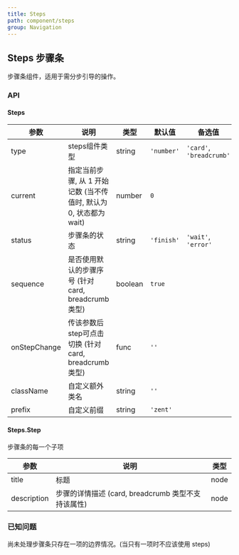 ```yaml
---
title: Steps
path: component/steps
group: Navigation
---
```


## Steps 步骤条

步骤条组件，适用于需分步引导的操作。

### API

#### Steps

| 参数        | 说明                                         | 类型     | 默认值            | 备选值                       |
| --------- | ------------------------------------------ | ------ | -------------- | ------------------------- |
| type      | steps组件类型                                  | string | `'number'`     | `'card'`,  `'breadcrumb'` |
| current   | 指定当前步骤, 从 1 开始记数 (当不传值时, 默认为 0, 状态都为 wait) | number | `0`            |                           |
| status    | 步骤条的状态                                     | string | `'finish'`     | `'wait'`, `'error'`       |
| sequence    | 是否使用默认的步骤序号 (针对card, breadcrumb类型)           | boolean | `true`     |        |
| onStepChange    | 传该参数后step可点击切换 (针对card, breadcrumb类型)           | func | `''`     |        |
| className | 自定义额外类名                                    | string | `''`           |                           |
| prefix    | 自定义前缀                                      | string | `'zent'`       |                           |

#### Steps.Step

步骤条的每一个子项

| 参数          | 说明                                  | 类型   |
| ----------- | ----------------------------------- | ---- |
| title       | 标题                                  | node |
| description | 步骤的详情描述 (card, breadcrumb 类型不支持该属性) | node |

### 已知问题

尚未处理步骤条只存在一项的边界情况。(当只有一项时不应该使用 steps)

